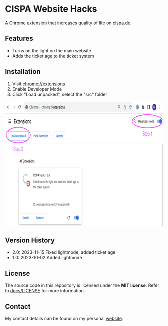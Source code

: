 # CISPA Website Hacks

A Chrome extension that increases quality of life on [cispa.de](https://cispa.de/en).

## Features
- Turns on the light on the main website
- Adds the ticket age to the ticket system

## Installation
1. Visit [chrome://extensions](chrome://extensions)
2. Enable Developer Mode
3. Click "Load unpacked", select the "src" folder

<div align="left">
    <img src='docs/screenshots/install.jpg' alt='Install Tutorial' height="400"/>
</div>

## Version History
- 2.0: 2023-11-15 Fixed lightmode, added ticket age
- 1.0: 2023-10-02 Added lightmode

## License
The source code in this repository is licensed under the **MIT license**. Refer to [docs/LICENSE](docs/LICENSE) for more information.

## Contact
My contact details can be found on my personal [website](https://maximiliangolla.com).
